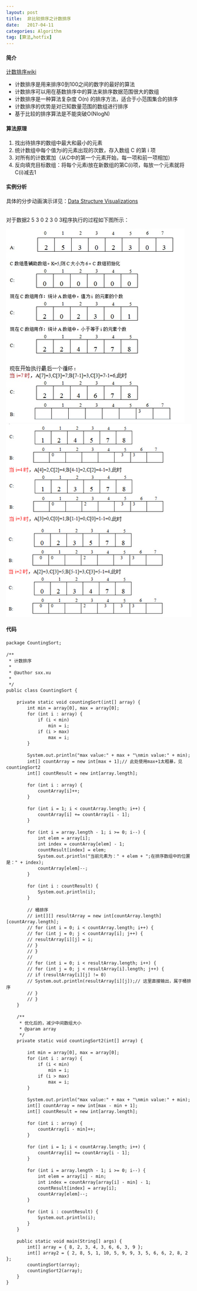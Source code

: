 ```yaml
---
layout: post
title:  非比较排序之计数排序
date:   2017-04-11
categories: Algorithm
tag: [算法,hotfix]
---
```

 


#### 简介 ####

[计数排序wiki](https://zh.wikipedia.org/wiki/%E8%AE%A1%E6%95%B0%E6%8E%92%E5%BA%8F) <br>

- 计数排序是用来排序0到100之间的数字的最好的算法
- 计数排序可以用在基数排序中的算法来排序数据范围很大的数组
- 计数排序是一种算法复杂度 O(n) 的排序方法，适合于小范围集合的排序
- 计数排序的优势是对已知数量范围的数组进行排序
- 基于比较的排序算法是不能突破O(NlogN)


 

#### 算法原理 ####
 
1. 找出待排序的数组中最大和最小的元素
1. 统计数组中每个值为i的元素出现的次数，存入数组 C 的第 i 项
1. 对所有的计数累加（从C中的第一个元素开始，每一项和前一项相加）
1. 反向填充目标数组：将每个元素i放在新数组的第C(i)项，每放一个元素就将C(i)减去1


#### 实例分析 ####

具体的分步动画演示详见：[Data Structure Visualizations](http://www.cs.usfca.edu/~galles/visualization/CountingSort.html)

<br>
对于数据2 5 3 0 2 3 0 3程序执行的过程如下图所示：
 
![示例图](../res/img/counting_sort_1.png)<br>
![示例图](../res/img/counting_sort_2.png)


#### 代码 ####
	package CountingSort;
	
	/**
	 * 计数排序
	 * 
	 * @author sxx.xu
	 *
	 */
	public class CountingSort {
	 
		private static void countingSort(int[] array) {
			int min = array[0], max = array[0];
			for (int i : array) {
				if (i < min)
					min = i;
				if (i > max)
					max = i;
			}
	
			System.out.println("max value:" + max + "\nmin value:" + min);
			int[] countArray = new int[max + 1];// 此处使用max+1太粗暴，见countingSort2
			int[] countResult = new int[array.length];
	
			for (int i : array) {
				countArray[i]++;
			}
	
			for (int i = 1; i < countArray.length; i++) {
				countArray[i] += countArray[i - 1];
			}
	
			for (int i = array.length - 1; i >= 0; i--) {
				int elem = array[i];
				int index = countArray[elem] - 1;
				countResult[index] = elem;
				System.out.println("当前元素为：" + elem + ";在排序数组中的位置是：" + index);
				countArray[elem]--;
			}
	
			for (int i : countResult) {
				System.out.println(i);
			}
	
			// 桶排序
			// int[][] resultArray = new int[countArray.length][countArray.length];
			// for (int i = 0; i < countArray.length; i++) {
			// for (int j = 0; j < countArray[i]; j++) {
			// resultArray[i][j] = i;
			// }
			// }
			//
			// for (int i = 0; i < resultArray.length; i++) {
			// for (int j = 0; j < resultArray[i].length; j++) {
			// if (resultArray[i][j] != 0)
			// System.out.println(resultArray[i][j]);// 这里直接输出，属于桶排序
			// }
			// }
		}
	
		/**
		 * 优化后的，减少中间数组大小
		 * @param array
		 */
		private static void countingSort2(int[] array) {
	
			int min = array[0], max = array[0];
			for (int i : array) {
				if (i < min)
					min = i;
				if (i > max)
					max = i;
			}
	
			System.out.println("max value:" + max + "\nmin value:" + min);
			int[] countArray = new int[max - min + 1];
			int[] countResult = new int[array.length];
	
			for (int i : array) {
				countArray[i - min]++;
			}
	
			for (int i = 1; i < countArray.length; i++) {
				countArray[i] += countArray[i - 1];
			}
	
			for (int i = array.length - 1; i >= 0; i--) {
				int elem = array[i] - min;
				int index = countArray[array[i] - min] - 1;
				countResult[index] = array[i];
				countArray[elem]--;
			}
	
			for (int i : countResult) {
				System.out.println(i);
			}
		}
	
		public static void main(String[] args) {
			int[] array = { 8, 2, 3, 4, 3, 6, 6, 3, 9 };
			int[] array2 = { 2, 8, 5, 1, 10, 5, 9, 9, 3, 5, 6, 6, 2, 8, 2 };
			countingSort(array);
			countingSort2(array);
		}
	}
